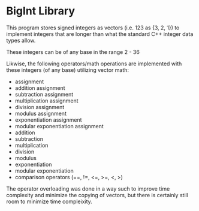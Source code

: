 # BigInt Library

This program stores signed integers as vectors (i.e. 123 as {3, 2, 1}) to implement integers that are longer than what the standard C++ integer data types allow. 

These integers can be of any base in the range 2 - 36

Likwise, the following operators/math operations are implemented with these integers (of any base) utilizing vector math:
- assignment
- addition assignment
- subtraction assignment
- multiplication assignment
- division assignment 
- modulus assignment
- exponentiation assignment 
- modular exponentiation assignment
- addition
- subtraction
- multiplication
- division
- modulus
- exponentiation
- modular exponentiation
- comparison operators (==, !=, <=, >=, <, >)
    
The operator overloading was done in a way such to improve time complexity and minimize the copying of vectors, but there is certainly still room to minimize time compleixity.
    

